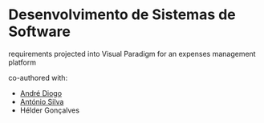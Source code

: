 # Desenvolvimento de Sistemas de Software
requirements projected into Visual Paradigm for an expenses management platform 

co-authored with:
+ [André Diogo](https://github.com/Seriyin)
+ [António Silva](https://github.com/To-Silva)
+ Hélder Gonçalves

